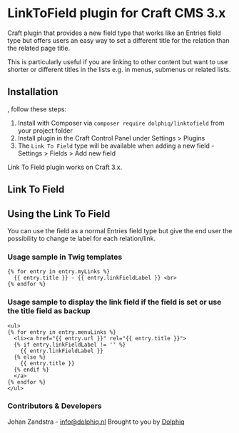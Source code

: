 # LinkToField plugin for Craft CMS 3.x

Craft plugin that provides a new field type that works like an Entries field type but offers users an easy way to set a different title for the relation than the related page title.

This is particularly useful if you are linking to other content but want to use shorter or different titles in the lists e.g. in menus, submenus or related lists.

## Installation

, follow these steps:

1. Install with Composer via `composer require dolphiq/linktofield` from your project folder
2. Install plugin in the Craft Control Panel under Settings > Plugins
3. The `Link To Field` type will be available when adding a new field - Settings > Fields > Add new field

Link To Field plugin works on Craft 3.x.

## Link To Field


## Using the Link To Field

You can use the field as a normal Entries field type but give the end user the possibility to change te label for each relation/link.

### Usage sample in Twig templates
```
{% for entry in entry.myLinks %}
  {{ entry.title }} - {{ entry.linkFieldLabel }} <br>
{% endfor %}
```

### Usage sample to display the link field if the field is set or use the title field as backup
```
<ul>
{% for entry in entry.menuLinks %}
  <li><a href="{{ entry.url }}" rel="{{ entry.title }}">
  {% if entry.linkFieldLabel != '' %}
    {{ entry.linkFieldLabel }}
  {% else %}
    {{ entry.title }}
  {% endif %}
  </a>
{% endfor %}
</ul>
```

### Contributors & Developers
Johan Zandstra - info@dolphiq.nl
Brought to you by [Dolphiq](https://dolphiq.nl)

